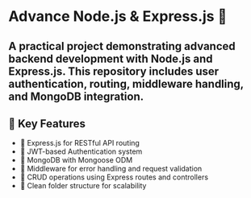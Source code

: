 # Advance Node.js & Express.js 🚀

A practical project demonstrating advanced backend development with **Node.js** and **Express.js**. This repository includes user authentication, routing, middleware handling, and MongoDB integration.
---

## 📌 Key Features

- 🔁 Express.js for RESTful API routing
- 🔐 JWT-based Authentication system
- 💾 MongoDB with Mongoose ODM
- 🧰 Middleware for error handling and request validation
- 🔄 CRUD operations using Express routes and controllers
- 🧪 Clean folder structure for scalability

